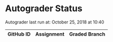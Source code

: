 # Autograder Status
Autograder last run at: October 25, 2018 at 10:40

| GitHub ID | Assignment | Graded Branch |
|-----------|------------|---------------|
